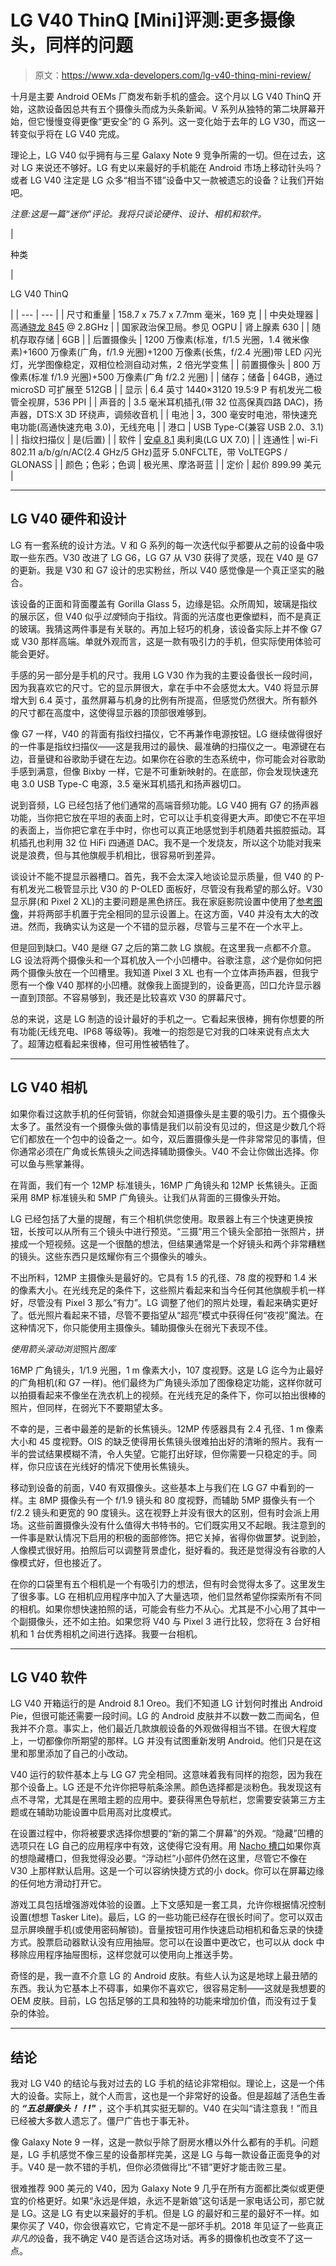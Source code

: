 # LG V40 ThinQ [Mini]评测:更多摄像头，同样的问题

> 原文：<https://www.xda-developers.com/lg-v40-thinq-mini-review/>

十月是主要 Android OEMs 厂商发布新手机的盛会。这个月以 LG V40 ThinQ 开始，这款设备因总共有五个摄像头而成为头条新闻。V 系列从独特的第二块屏幕开始，但它慢慢变得更像“更安全”的 G 系列。这一变化始于去年的 LG V30，而这一转变似乎将在 LG V40 完成。

理论上，LG V40 似乎拥有与三星 Galaxy Note 9 竞争所需的一切。但在过去，这对 LG 来说还不够好。LG 有史以来最好的手机能在 Android 市场上移动针头吗？或者 LG V40 注定是 LG 众多“相当不错”设备中又一款被遗忘的设备？让我们开始吧。

*注意:这是一篇“迷你”评论。我将只谈论硬件、设计、相机和软件。*

| 

种类

 | 

LG V40 ThinQ

 |
| --- | --- |
| 尺寸和重量 | 158.7 x 75.7 x 7.7mm 毫米，169 克 |
| 中央处理器 | 高通[骁龙 845](https://www.xda-developers.com/tag/qualcomm-snapdragon-845/) @ 2.8GHz |
| 国家政治保卫局。参见 OGPU | 肾上腺素 630 |
| 随机存取存储 | 6GB |
| 后置摄像头 | 1200 万像素(标准，f/1.5 光圈，1.4 微米像素)+1600 万像素(广角，f/1.9 光圈)+1200 万像素(长焦，f/2.4 光圈)带 LED 闪光灯，光学图像稳定，双相位检测自动对焦，2 倍光学变焦 |
| 前置摄像头 | 800 万像素(标准 f/1.9 光圈)+500 万像素(广角 f/2.2 光圈) |
| 储存；储备 | 64GB，通过 microSD 可扩展至 512GB |
| 显示 | 6.4 英寸 1440×3120 19.5:9 P 有机发光二极管全视屏，536 PPI |
| 声音的 | 3.5 毫米耳机插孔(带 32 位高保真四路 DAC)，扬声器，DTS:X 3D 环绕声，调频收音机 |
| 电池 | 3，300 毫安时电池，带快速充电功能(高通快速充电 3.0)，无线充电 |
| 港口 | USB Type-C(兼容 USB 2.0、3.1) |
| 指纹扫描仪 | 是(后置) |
| 软件 | [安卓 8.1](https://www.xda-developers.com/tag/android-oreo/) 奥利奥(LG UX 7.0) |
| 连通性 | wi-Fi 802.11 a/b/g/n/AC(2.4 GHz/5 GHz)蓝牙 5.0NFCLTE，带 VoLTEGPS / GLONASS |
| 颜色；色彩；色调 | 极光黑、摩洛哥蓝 |
| 定价 | 起价 899.99 美元 |

* * *

## LG V40 硬件和设计

LG 有一套系统的设计方法。V 和 G 系列的每一次迭代似乎都要从之前的设备中吸取一些东西。V30 改进了 LG G6，LG G7 从 V30 获得了灵感，现在 V40 是 G7 的更新。我是 V30 和 G7 设计的忠实粉丝，所以 V40 感觉像是一个真正坚实的融合。

该设备的正面和背面覆盖有 Gorilla Glass 5，边缘是铝。众所周知，玻璃是指纹的展示区，但 V40 似乎*过度*倾向于指纹。背面的光洁度也更像塑料，而不是真正的玻璃。我猜这两件事是有关联的。再加上轻巧的机身，该设备实际上并不像 G7 或 V30 那样高端。单就外观而言，这是一款有吸引力的手机，但实际使用体验可能会更好。

手感的另一部分是手机的尺寸。我用 LG V30 作为我的主要设备很长一段时间，因为我喜欢它的尺寸。它的显示屏很大，拿在手中不会感觉太大。V40 将显示屏增大到 6.4 英寸，虽然屏幕与机身的比例有所提高，但感觉仍然很大。所有额外的尺寸都在高度中，这使得显示器的顶部很难够到。

像 G7 一样，V40 的背面有指纹扫描仪，它不再兼作电源按钮。LG 继续做得很好的一件事是指纹扫描仪——这是我用过的最快、最准确的扫描仪之一。电源键在右边，音量键和谷歌助手键在左边。如果你在谷歌的生态系统中，你可能会对谷歌助手感到满意，但像 Bixby 一样，它是不可重新映射的。在底部，你会发现快速充电 3.0 USB Type-C 电源，3.5 毫米耳机插孔和扬声器切口。

说到音频，LG 已经包括了他们通常的高端音频功能。LG V40 拥有 G7 的扬声器功能，当你把它放在平坦的表面上时，它可以让手机变得更大声。即使它不在平坦的表面上，当你把它拿在手中时，你也可以真正地感觉到手机随着共振腔振动。耳机插孔也利用 32 位 HiFi 四通道 DAC。我不是一个发烧友，所以这个功能对我来说是浪费，但与其他旗舰手机相比，很容易听到差异。

谈设计不能不提显示器槽口。首先，我不会太深入地谈论显示质量，但 V40 的 P-有机发光二极管显示比 V30 的 P-OLED 面板好，尽管没有我希望的那么好。V30 显示屏(和 Pixel 2 XL)的主要问题是黑色挤压。我在家庭影院设置中使用了[参考图像](http://i.imgur.com/AfO4paZ.jpg)，并将两部手机置于完全相同的显示设置上。在这方面，V40 并没有太大的改进。然而，我确实认为这是一个不错的显示器，尽管与三星不在一个水平上。

但是回到缺口。V40 是继 G7 之后的第二款 LG 旗舰。在这里我一点都不介意。LG 设法将两个摄像头和一个耳机放入一个小凹槽中。谷歌注意，*这个*是你如何把两个摄像头放在一个凹槽里。我知道 Pixel 3 XL 也有一个立体声扬声器，但我宁愿有一个像 V40 那样的小凹槽。就像我上面提到的，设备更高，凹口允许显示器一直到顶部。不容易够到，我还是比较喜欢 V30 的屏幕尺寸。

总的来说，这是 LG 制造的设计最好的手机之一。它看起来很棒，拥有你想要的所有功能(无线充电、IP68 等级等)。我唯一的抱怨是它对我的口味来说有点太大了。超薄边框看起来很棒，但可用性被牺牲了。

* * *

## LG V40 相机

如果你看过这款手机的任何营销，你就会知道摄像头是主要的吸引力。五个摄像头太多了。虽然没有一个摄像头做的事情是我们以前没有见过的，但这是少数几个将它们都放在一个包中的设备之一。如今，双后置摄像头是一件非常常见的事情，但你通常必须在广角或长焦镜头之间选择辅助摄像头。V40 不会让你做出选择。你可以鱼与熊掌兼得。

在背面，我们有一个 12MP 标准镜头，16MP 广角镜头和 12MP 长焦镜头。正面采用 8MP 标准镜头和 5MP 广角镜头。让我们从背面的三摄像头开始。

LG 已经包括了大量的提醒，有三个相机供您使用。取景器上有三个快速更换按钮，长按可以从所有三个镜头中进行预览。“三摄”用三个镜头全部拍一张照片，拼接成一个短视频。这是一个很酷的想法，但结果通常是一个好镜头和两个非常糟糕的镜头。这些东西只是炫耀你有三个摄像头的噱头。

不出所料，12MP 主摄像头是最好的。它具有 1.5 的孔径、78 度的视野和 1.4 米的像素大小。在光线充足的条件下，这些照片看起来和当今任何其他旗舰手机一样好，尽管没有 Pixel 3 那么“有力”。LG 调整了他们的照片处理，看起来确实更好了。低光照片看起来不错，尽管不要指望从“超亮”模式中获得任何“夜视”魔法。在这种情况下，你只能使用主摄像头。辅助摄像头在弱光下表现不佳。

*使用箭头滚动浏览*照片*图库*

16MP 广角镜头，1/1.9 光圈，1 m 像素大小，107 度视野。这是 LG 迄今为止最好的广角相机(和 G7 一样)。他们最终为广角镜头添加了图像稳定功能，这样你就可以拍摄看起来不像坐在洗衣机上的视频。在光线充足的条件下，你可以拍出很棒的照片，但同样，在弱光下不要期望太多。

不幸的是，三者中最差的是新的长焦镜头。12MP 传感器具有 2.4 孔径、1 m 像素大小和 45 度视野。OIS 的缺乏使得用长焦镜头很难拍出好的清晰的照片。我有一半的尝试结果模糊不清，令人失望。它能打出好球，但你需要一只稳定的手。同样，你只应该在光线好的情况下使用长焦镜头。

移动到设备的前面，V40 有双摄像头。这些基本上与我们在 LG G7 中看到的一样。主 8MP 摄像头有一个 f/1.9 镜头和 80 度视野，而辅助 5MP 摄像头有一个 f/2.2 镜头和更宽的 90 度镜头。这在视野上并没有很大的区别，但有时会派上用场。这些前置摄像头没有什么值得大书特书的。它们既实用又不起眼。我注意到的一件事是默认情况下启用的积极的面部修饰。把它关掉，省得你做噩梦。说到脸，人像模式很好用。拍照后可以调整背景虚化，挺好看的。我还是觉得没有谷歌的人像模式好，但也接近了。

在你的口袋里有五个相机是一个有吸引力的想法，但有时会觉得太多了。这里发生了很多事。LG 在相机应用程序中加入了大量选项，他们显然希望你探索所有不同的相机。如果你想快速拍照的话，可能会有些力不从心。尤其是不小心用了其中一个副摄像头，还不如主拍。如果您将 V40 与 Pixel 3 进行比较，您将在 3 台好相机和 1 台优秀相机之间进行选择。我要一台相机。

* * *

## LG V40 软件

LG V40 开箱运行的是 Android 8.1 Oreo。我们不知道 LG 计划何时推出 Android Pie，但很可能还需要一段时间。LG 的 Android 皮肤并不以数一数二而闻名，但我并不介意。事实上，他们最近几款旗舰设备的外观做得相当不错。在很大程度上，一切都像你所期望的那样。LG 并没有试图重新发明 Android。他们只是在这里和那里添加了自己的小改动。

V40 运行的软件基本上与 LG G7 完全相同。这意味着我有同样的抱怨，因为我在那个设备上。LG 还是不允许你把导航条涂黑。颜色选择都是淡粉色。我发现这有点不寻常，尤其是在黑暗主题的应用中。要获得黑色导航栏，您需要安装第三方主题或在辅助功能设置中启用高对比度模式。

在设置过程中，你将被要求选择你想要的“新的第二个屏幕”的外观。“隐藏”凹槽的选项只在 LG 自己的应用程序中有效，这使得它没有用。用 [Nacho 槽口](https://play.google.com/store/apps/details?id=com.xda.nachonotch)如果你真的想隐藏槽口，但我觉得没必要。“浮动栏”小部件仍然在这里，尽管它不像在 V30 上那样默认启用。这是一个可以容纳快捷方式的小 dock。你可以在屏幕边缘的任何地方滑动打开它。

游戏工具包括增强游戏体验的设置。上下文感知是一套工具，允许你根据情况控制设置(想想 Tasker Lite)。最后，LG 的一些功能已经存在很长时间了。您可以双击显示屏唤醒手机(或使用密码解锁)。音量按钮可用作快速启动相机和备忘录的快捷方式。股票启动器默认没有应用抽屉。您可以在设置中更改它，也可以从 dock 中移除应用程序抽屉图标，这样您就可以使用向上推送手势。

奇怪的是，我一直不介意 LG 的 Android 皮肤。有些人认为这是地球上最丑陋的东西。我认为它基本上不碍事，如果你不喜欢它，很容易定制——这就是我想要的 OEM 皮肤。目前，LG 包括足够的工具和独特的功能来增加价值，而没有过于复杂的体验。

* * *

## 结论

我对 LG V40 的结论与我对过去的 LG 手机的结论非常相似。理论上，这是一个伟大的设备。实际上，就个人而言，这也是一个非常好的设备。但是超越了活色生香的 ***“五总摄像头！！!"*** ，这个手机其实挺无聊的。V40 在尖叫“请注意我！”而且已经被大多数人遗忘了。僵尸广告也于事无补。

像 Galaxy Note 9 一样，这是一款似乎除了厨房水槽以外什么都有的手机。问题是，LG 手机感觉不像三星的设备那样完美，这是 LG 与每一款设备正面竞争的对手。V40 是一款不错的手机，但你必须做得比“不错”更好才能击败三星。

很难推荐 900 美元的 V40，因为 Galaxy Note 9 几乎在所有方面都比类似或更便宜的价格更好。如果“永远是伴娘，永远不是新娘”这句话是一家电话公司，那它就是 LG。这是 LG 有史以来最好的手机。但是 LG 的最好和三星的最好不一样。如果你买了 V40，你会很喜欢它，它肯定不是一部坏手机。2018 年见证了一些真正*非凡的*设备，我不确定 V40 是否适合这场对话。再多的摄像机也改变不了这一点。